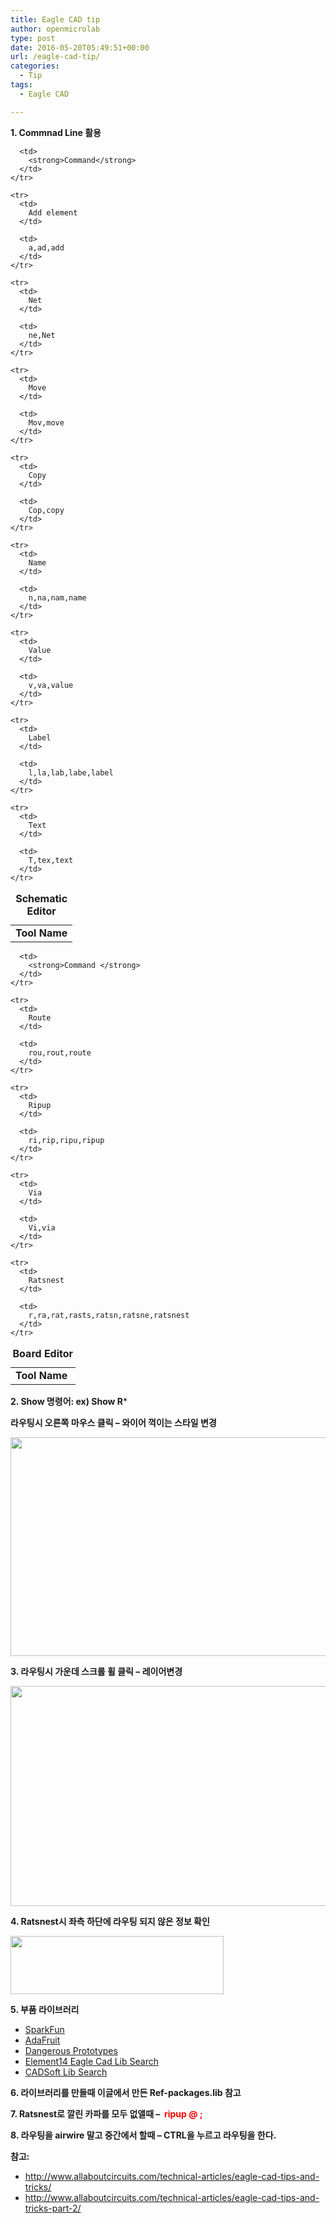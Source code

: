```yaml
---
title: Eagle CAD tip
author: openmicrolab
type: post
date: 2016-05-20T05:49:51+00:00
url: /eagle-cad-tip/
categories:
  - Tip
tags:
  - Eagle CAD

---
```

**1. Commnad Line 활용**

<div class="table-responsive">
  <table class="table table-bordered" summary="Schematic Editor ">
    <caption><strong>Schematic Editor</strong></caption> <tr>
      <td>
        <strong>Tool Name</strong>
      </td>
      
      <td>
        <strong>Command</strong>
      </td>
    </tr>
    
    <tr>
      <td>
        Add element
      </td>
      
      <td>
        a,ad,add
      </td>
    </tr>
    
    <tr>
      <td>
        Net
      </td>
      
      <td>
        ne,Net
      </td>
    </tr>
    
    <tr>
      <td>
        Move
      </td>
      
      <td>
        Mov,move
      </td>
    </tr>
    
    <tr>
      <td>
        Copy
      </td>
      
      <td>
        Cop,copy
      </td>
    </tr>
    
    <tr>
      <td>
        Name
      </td>
      
      <td>
        n,na,nam,name
      </td>
    </tr>
    
    <tr>
      <td>
        Value
      </td>
      
      <td>
        v,va,value
      </td>
    </tr>
    
    <tr>
      <td>
        Label
      </td>
      
      <td>
        l,la,lab,labe,label
      </td>
    </tr>
    
    <tr>
      <td>
        Text
      </td>
      
      <td>
        T,tex,text
      </td>
    </tr>
  </table>
</div>

<div class="table-responsive">
  <table class="table table-bordered" summary="Board Editor ">
    <caption><strong>Board Editor</strong></caption> <tr>
      <td>
        <strong>Tool Name </strong>
      </td>
      
      <td>
        <strong>Command </strong>
      </td>
    </tr>
    
    <tr>
      <td>
        Route
      </td>
      
      <td>
        rou,rout,route
      </td>
    </tr>
    
    <tr>
      <td>
        Ripup
      </td>
      
      <td>
        ri,rip,ripu,ripup
      </td>
    </tr>
    
    <tr>
      <td>
        Via
      </td>
      
      <td>
        Vi,via
      </td>
    </tr>
    
    <tr>
      <td>
        Ratsnest
      </td>
      
      <td>
        r,ra,rat,rasts,ratsn,ratsne,ratsnest
      </td>
    </tr>
  </table>
</div>

**2. Show 명령어: ex) Show R***

**라우팅시 오른쪽 마우스 클릭 &#8211; 와이어 꺽이는 스타일 변경**

<img loading="lazy" class="alignnone" src="http://www.allaboutcircuits.com/uploads/articles/changelayerbend.gif" width="620" height="350" /> 

**3. 라우팅시 가운데 스크롤 휠 클릭 &#8211; 레이어변경**

<img loading="lazy" class="alignnone" src="http://www.allaboutcircuits.com/uploads/articles/change_layer_m.png" width="626" height="352" /> 

**4. Ratsnest시 좌측 하단에 라우팅 되지 않은 정보 확인**

<img loading="lazy" class="alignnone" src="http://www.allaboutcircuits.com/uploads/articles/ratsnestnum.jpg" width="341" height="93" /> 

**5. 부품 라이브러리**

  * <a href="https://github.com/sparkfun/SparkFun-Eagle-Libraries" target="_blank">SparkFun</a>
  * <a href="https://github.com/adafruit/Adafruit-Eagle-Library" target="_blank">AdaFruit</a>
  * <a href="http://dangerousprototypes.com/docs/Dangerous_Prototypes_Cadsoft_Eagle_parts_library" target="_blank">Dangerous Prototypes</a>
  * <a href="http://www.element14.com/community/community/cadsoft_eagle/eagle_cad_libraries" target="_blank">Element14 Eagle Cad Lib Search</a>
  * <a href="http://www.cadsoftusa.com/downloads/libraries" target="_blank">CADSoft Lib Search</a>

**6. 라이브러리를 만들때 이글에서 만든 Ref-packages.lib 참고**

**7. Ratsnest로 깔린 카파를 모두 없앨때 &#8211;  <span style="color: #ff0000;">ripup @ ;</span>**

**8. 라우팅을 airwire 말고 중간에서 할때 &#8211; CTRL을 누르고 라우팅을 한다.**

**참고:**

  * <a href="http://www.allaboutcircuits.com/technical-articles/eagle-cad-tips-and-tricks/" target="_blank">http://www.allaboutcircuits.com/technical-articles/eagle-cad-tips-and-tricks/</a>
  * <a href="http://www.allaboutcircuits.com/technical-articles/eagle-cad-tips-and-tricks-part-2/" target="_blank">http://www.allaboutcircuits.com/technical-articles/eagle-cad-tips-and-tricks-part-2/</a>